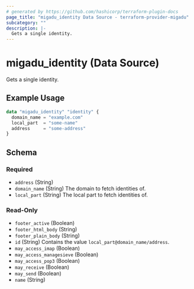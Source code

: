 ```yaml
---
# generated by https://github.com/hashicorp/terraform-plugin-docs
page_title: "migadu_identity Data Source - terraform-provider-migadu"
subcategory: ""
description: |-
  Gets a single identity.
---
```


# migadu_identity (Data Source)

Gets a single identity.

## Example Usage

```terraform
data "migadu_identity" "identity" {
  domain_name = "example.com"
  local_part  = "some-name"
  address     = "some-address"
}
```

<!-- schema generated by tfplugindocs -->
## Schema

### Required

- `address` (String)
- `domain_name` (String) The domain to fetch identities of.
- `local_part` (String) The local part to fetch identities of.

### Read-Only

- `footer_active` (Boolean)
- `footer_html_body` (String)
- `footer_plain_body` (String)
- `id` (String) Contains the value `local_part@domain_name/address`.
- `may_access_imap` (Boolean)
- `may_access_managesieve` (Boolean)
- `may_access_pop3` (Boolean)
- `may_receive` (Boolean)
- `may_send` (Boolean)
- `name` (String)


